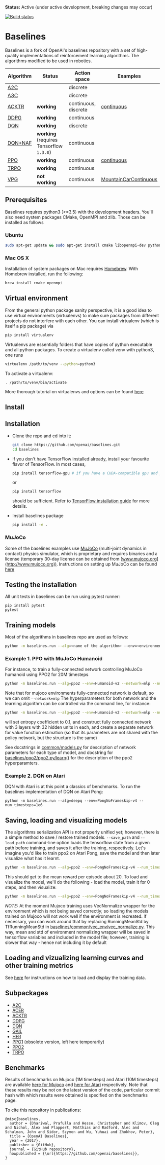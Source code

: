 **Status:** Active (under active development, breaking changes may occur)

[![Build status](https://travis-ci.org/erlerobot/baselines.svg?branch=master)](https://travis-ci.org/erlerobot/baselines)

# Baselines

Baselines is a fork of OpenAI's baselines repository with a set of high-quality implementations of reinforcement learning algorithms. The algorithms modified to be used in robotics.

| Algorithm | Status | Action space | Examples |
| -------- | ------- | -------- | -------- |
|[A2C](baselines/a2c) |  | discrete | |
|[A3C](baselines/a3c) |  | discrete | |
|[ACKTR](baselines/acktr) | **working** | continuous, discrete | [continuous](https://github.com/erlerobot/ros2learn/tree/master/examples/modular_scara_3dof_v3/train_acktr.py) |
|[DDPG](baselines/ddpg) | **working** | continuous | |
|[DQN](baselines/deepq) | **working** | discrete | |
|[DQN+NAF](https://github.com/erlerobot/continuous-deep-q-learning) | **working** (requires Tensorflow `1.3.0`) | continuous | |
|[PPO](baselines/ppo1) | **working** | continuous | [continuous](https://github.com/erlerobot/ros2learn/tree/master/examples/modular_scara_3dof_v3/train_ppo1.py) |
|[TRPO](baselines/trpo_mpi) | **working** | continuous | |
|[VPG](baselines/vpg) | **not working** | continuous | [MountainCarContinuous](baselines/vpg/train_mountaincarcontinuous.py) |

## Prerequisites
Baselines requires python3 (>=3.5) with the development headers. You'll also need system packages CMake, OpenMPI and zlib. Those can be installed as follows
### Ubuntu

```bash
sudo apt-get update && sudo apt-get install cmake libopenmpi-dev python3-dev zlib1g-dev
```

### Mac OS X
Installation of system packages on Mac requires [Homebrew](https://brew.sh). With Homebrew installed, run the following:
```bash
brew install cmake openmpi
```

## Virtual environment
From the general python package sanity perspective, it is a good idea to use virtual environments (virtualenvs) to make sure packages from different projects do not interfere with each other. You can install virtualenv (which is itself a pip package) via
```bash
pip install virtualenv
```
Virtualenvs are essentially folders that have copies of python executable and all python packages.
To create a virtualenv called venv with python3, one runs
```bash
virtualenv /path/to/venv --python=python3
```
To activate a virtualenv:
```
. /path/to/venv/bin/activate
```
More thorough tutorial on virtualenvs and options can be found [here](https://virtualenv.pypa.io/en/stable/)

## Install

## Installation
- Clone the repo and cd into it:
    ```bash
    git clone https://github.com/openai/baselines.git
    cd baselines
    ```
- If you don't have TensorFlow installed already, install your favourite flavor of TensorFlow. In most cases,
    ```bash
    pip install tensorflow-gpu # if you have a CUDA-compatible gpu and proper drivers
    ```
    or
    ```bash
    pip install tensorflow
    ```
    should be sufficient. Refer to [TensorFlow installation guide](https://www.tensorflow.org/install/)
    for more details.

- Install baselines package
    ```bash
    pip install -e .
    ```

### MuJoCo
Some of the baselines examples use [MuJoCo](http://www.mujoco.org) (multi-joint dynamics in contact) physics simulator, which is proprietary and requires binaries and a license (temporary 30-day license can be obtained from [www.mujoco.org](http://www.mujoco.org)). Instructions on setting up MuJoCo can be found [here](https://github.com/openai/mujoco-py)

## Testing the installation
All unit tests in baselines can be run using pytest runner:
```
pip install pytest
pytest
```

## Training models
Most of the algorithms in baselines repo are used as follows:
```bash
python -m baselines.run --alg=<name of the algorithm> --env=<environment_id> [additional arguments]
```
### Example 1. PPO with MuJoCo Humanoid
For instance, to train a fully-connected network controlling MuJoCo humanoid using PPO2 for 20M timesteps
```bash
python -m baselines.run --alg=ppo2 --env=Humanoid-v2 --network=mlp --num_timesteps=2e7
```
Note that for mujoco environments fully-connected network is default, so we can omit `--network=mlp`
The hyperparameters for both network and the learning algorithm can be controlled via the command line, for instance:
```bash
python -m baselines.run --alg=ppo2 --env=Humanoid-v2 --network=mlp --num_timesteps=2e7 --ent_coef=0.1 --num_hidden=32 --num_layers=3 --value_network=copy
```
will set entropy coefficient to 0.1, and construct fully connected network with 3 layers with 32 hidden units in each, and create a separate network for value function estimation (so that its parameters are not shared with the policy network, but the structure is the same)

See docstrings in [common/models.py](baselines/common/models.py) for description of network parameters for each type of model, and
docstring for [baselines/ppo2/ppo2.py/learn()](baselines/ppo2/ppo2.py#L152) for the description of the ppo2 hyperparamters.

### Example 2. DQN on Atari
DQN with Atari is at this point a classics of benchmarks. To run the baselines implementation of DQN on Atari Pong:
```
python -m baselines.run --alg=deepq --env=PongNoFrameskip-v4 --num_timesteps=1e6
```

## Saving, loading and visualizing models
The algorithms serialization API is not properly unified yet; however, there is a simple method to save / restore trained models.
`--save_path` and `--load_path` command-line option loads the tensorflow state from a given path before training, and saves it after the training, respectively.
Let's imagine you'd like to train ppo2 on Atari Pong,  save the model and then later visualize what has it learnt.
```bash
python -m baselines.run --alg=ppo2 --env=PongNoFrameskip-v4 --num_timesteps=2e7 --save_path=~/models/pong_20M_ppo2
```
This should get to the mean reward per episode about 20. To load and visualize the model, we'll do the following - load the model, train it for 0 steps, and then visualize:
```bash
python -m baselines.run --alg=ppo2 --env=PongNoFrameskip-v4 --num_timesteps=0 --load_path=~/models/pong_20M_ppo2 --play
```

*NOTE:* At the moment Mujoco training uses VecNormalize wrapper for the environment which is not being saved correctly; so loading the models trained on Mujoco will not work well if the environment is recreated. If necessary, you can work around that by replacing RunningMeanStd by TfRunningMeanStd in [baselines/common/vec_env/vec_normalize.py](baselines/common/vec_env/vec_normalize.py#L12). This way, mean and std of environment normalizing wrapper will be saved in tensorflow variables and included in the model file; however, training is slower that way - hence not including it by default

## Loading and vizualizing learning curves and other training metrics
See [here](docs/viz/viz.ipynb) for instructions on how to load and display the training data.

## Subpackages

- [A2C](baselines/a2c)
- [ACER](baselines/acer)
- [ACKTR](baselines/acktr)
- [DDPG](baselines/ddpg)
- [DQN](baselines/deepq)
- [GAIL](baselines/gail)
- [HER](baselines/her)
- [PPO1](baselines/ppo1) (obsolete version, left here temporarily)
- [PPO2](baselines/ppo2)
- [TRPO](baselines/trpo_mpi)



## Benchmarks
Results of benchmarks on Mujoco (1M timesteps) and Atari (10M timesteps) are available
[here for Mujoco](https://htmlpreview.github.com/?https://github.com/openai/baselines/blob/master/benchmarks_mujoco1M.htm)
and
[here for Atari](https://htmlpreview.github.com/?https://github.com/openai/baselines/blob/master/benchmarks_atari10M.htm)
respectively. Note that these results may be not on the latest version of the code, particular commit hash with which results were obtained is specified on the benchmarks page.

To cite this repository in publications:

    @misc{baselines,
      author = {Dhariwal, Prafulla and Hesse, Christopher and Klimov, Oleg and Nichol, Alex and Plappert, Matthias and Radford, Alec and Schulman, John and Sidor, Szymon and Wu, Yuhuai and Zhokhov, Peter},
      title = {OpenAI Baselines},
      year = {2017},
      publisher = {GitHub},
      journal = {GitHub repository},
      howpublished = {\url{https://github.com/openai/baselines}},
    }
